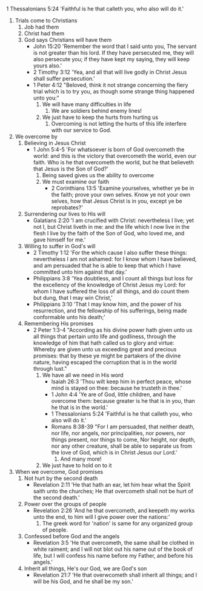 1 Thessalonians 5:24 'Faithful is he that calleth you, who also will do it.'

1. Trials come to Christians
    1. Job had them
    2. Christ had them
    3. God says Christians will have them
        - John 15:20 'Remember the word that I said unto you, The servant is not greater than his lord. If they have persecuted me, they will also persecute you; if they have kept my saying, they will keep yours also.'
        - 2 Timothy 3:12 'Yea, and all that will live godly in Christ Jesus shall suffer persecution.'
        - 1 Peter 4:12 "Beloved, think it not strange concerning the fiery trial which is to try you, as though some strange thing happened unto you:"
            1. We will have many difficulties in life
                1. We are soldiers behind enemy lines!
            2. We just have to keep the hurts from hurting us
                1. Overcoming is not letting the hurts of this life interfere with our service to God.
2. We overcome by
    1. Believing in Jesus Christ
        - 1 John 5:4-5 'For whatsoever is born of God overcometh the world: and this is the victory that overcometh the world, even our faith. Who is he that overcometh the world, but he that believeth that Jesus is the Son of God?'
            1. Being saved gives us the ability to overcome
            2. We must examine our faith
                - 2 Corinthians 13:5 'Examine yourselves, whether ye be in the faith; prove your own selves. Know ye not your own selves, how that Jesus Christ is in you, except ye be reprobates?'
    2. Surrendering our lives to His will
        - Galatians 2:20 'I am crucified with Christ: nevertheless I live; yet not I, but Christ liveth in me: and the life which I now live in the flesh I live by the faith of the Son of God, who loved me, and gave himself for me.'
    3. Willing to suffer in God's will
        - 2 Timothy 1:12 'For the which cause I also suffer these things: nevertheless I am not ashamed: for I know whom I have believed, and am persuaded that he is able to keep that which I have committed unto him against that day.'
        - Philippians 3:8 'Yea doubtless, and I count all things but loss for the excellency of the knowledge of Christ Jesus my Lord: for whom I have suffered the loss of all things, and do count them but dung, that I may win Christ,'
        - Philippians 3:10 'That I may know him, and the power of his resurrection, and the fellowship of his sufferings, being made conformable unto his death;'
    4. Remembering His promises
        -  2 Peter 1:3-4 "According as his divine power hath given unto us all things that pertain unto life and godliness, through the knowledge of him that hath called us to glory and virtue: Whereby are given unto us exceeding great and precious promises: that by these ye might be partakers of the divine nature, having escaped the corruption that is in the world through lust."
            1. We have all we need in His word
                - Isaiah 26:3 'Thou wilt keep him in perfect peace, whose mind is stayed on thee: because he trusteth in thee.'
                - 1 John 4:4 'Ye are of God, little children, and have overcome them: because greater is he that is in you, than he that is in the world.'
                - 1 Thessalonians 5:24 'Faithful is he that calleth you, who also will do it.'
                - Romans 8:38-39 "For I am persuaded, that neither death, nor life, nor angels, nor principalities, nor powers, nor things present, nor things to come, Nor height, nor depth, nor any other creature, shall be able to separate us from the love of God, which is in Christ Jesus our Lord.'
                    1. And many more!
            2. We just have to hold on to it
3. When we overcome, God promises
    1. Not hurt by the second death
        - Revelation 2:11 'He that hath an ear, let him hear what the Spirit saith unto the churches; He that overcometh shall not be hurt of the second death.'
    2. Power over the groups of people
        - Revelation 2:26 'And he that overcometh, and keepeth my works unto the end, to him will I give power over the nations:'
            1. The greek word for 'nation' is same for any organized group of people.
    3. Confessed before God and the angels
        - Revelation 3:5 'He that overcometh, the same shall be clothed in white raiment; and I will not blot out his name out of the book of life, but I will confess his name before my Father, and before his angels.'
    4. Inherit all things, He's our God, we are God's son
        - Revelation 21:7 'He that overwcometh shall inherit all things; and I will be his God, and he shall be my son.'